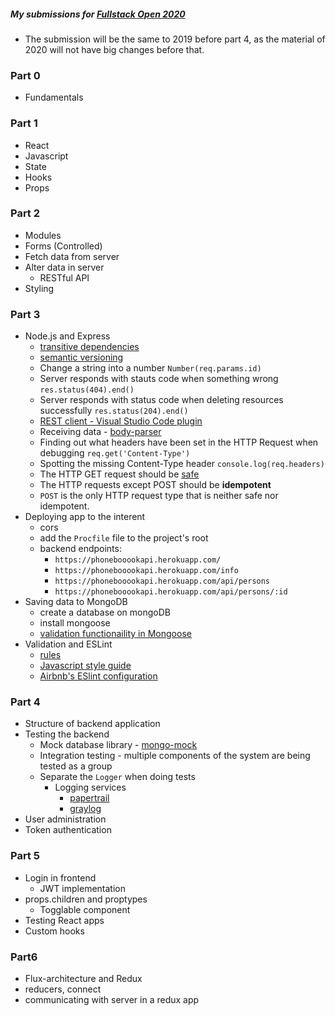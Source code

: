 ##### My submissions for [Fullstack Open 2020](https://fullstack-hy2020.github.io/en/)

- The submission will be the same to 2019 before part 4, as the material of 2020 will not have big changes before that.

### Part 0

- Fundamentals

### Part 1

- React
- Javascript
- State
- Hooks
- Props

### Part 2

- Modules
- Forms (Controlled)
- Fetch data from server
- Alter data in server
  - RESTful API
- Styling

### Part 3

- Node.js and Express
  - [transitive dependencies](https://lexi-lambda.github.io/blog/2016/08/24/understanding-the-npm-dependency-model/)
  - [semantic versioning](https://docs.npmjs.com/about-semantic-versioning)
  - Change a string into a number `Number(req.params.id)`
  - Server responds with stauts code when something wrong `res.status(404).end()`
  - Server responds with status code when deleting resources successfully `res.status(204).end()`
  - [REST client - Visual Studio Code plugin](https://marketplace.visualstudio.com/items?itemName=humao.rest-client)
  - Receiving data - [body-parser](https://github.com/expressjs/body-parser)
  - Finding out what headers have been set in the HTTP Request when debugging `req.get('Content-Type')`
  - Spotting the missing Content-Type header `console.log(req.headers)`
  - The HTTP GET request should be [safe](https://www.w3.org/Protocols/rfc2616/rfc2616-sec9.html)
  - The HTTP requests except POST should be **idempotent**
  - `POST` is the only HTTP request type that is neither safe nor idempotent.
- Deploying app to the interent
  - cors
  - add the `Procfile` file to the project's root
  - backend endpoints:
    - `https://phonebooookapi.herokuapp.com/`
    - `https://phonebooookapi.herokuapp.com/info`
    - `https://phonebooookapi.herokuapp.com/api/persons`
    - `https://phonebooookapi.herokuapp.com/api/persons/:id`
- Saving data to MongoDB
  - create a database on mongoDB
  - install mongoose
  - [validation functionaility in Mongoose](https://mongoosejs.com/docs/validation.html)
- Validation and ESLint
  - [rules](https://eslint.org/docs/rules/)
  - [Javascript style guide](https://github.com/airbnb/javascript)
  - [Airbnb's ESlint configuration](https://github.com/airbnb/javascript/tree/master/packages/eslint-config-airbnb)

### Part 4

- Structure of backend application
- Testing the backend
  - Mock database library - [mongo-mock](https://github.com/williamkapke/mongo-mock)
  - Integration testing - multiple components of the system are being tested as a group
  - Separate the `Logger` when doing tests
    - Logging services
      - [papertrail](https://www.papertrail.com/)
      - [graylog](https://www.graylog.org/)
- User administration
- Token authentication

### Part 5

- Login in frontend
  - JWT implementation
- props.children and proptypes
  - Togglable component
- Testing React apps
- Custom hooks

### Part6

- Flux-architecture and Redux
- reducers, connect
- communicating with server in a redux app
